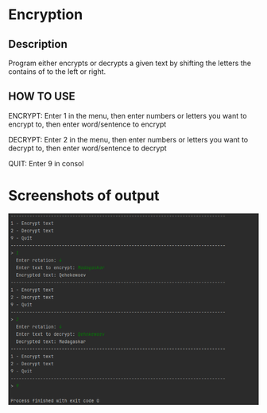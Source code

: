 # Encryption #
## Description ##
Program either encrypts or decrypts a given text by shifting the letters the contains of to the left or right.

## HOW TO USE ## 
ENCRYPT: Enter 1 in the menu, then enter numbers or letters you want to encrypt to, then enter word/sentence to encrypt

DECRYPT: Enter 2 in the menu, then enter numbers or letters you want to decrypt to, then enter word/sentence to decrypt

QUIT: Enter 9 in consol

# Screenshots of output #
![img](resources/encryption.png)

